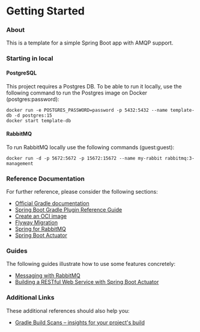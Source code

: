 # Getting Started

### About

This is a template for a simple Spring Boot app with AMQP support.

### Starting in local

#### PostgreSQL

This project requires a Postgres DB. To be able to run it locally, 
use the following command to run the Postgres image on Docker (postgres:password):
```
docker run -e POSTGRES_PASSWORD=password -p 5432:5432 --name template-db -d postgres:15
docker start template-db
```

#### RabbitMQ

To run RabbitMQ locally use the following commands (guest:guest):
```
docker run -d -p 5672:5672 -p 15672:15672 --name my-rabbit rabbitmq:3-management
```

### Reference Documentation

For further reference, please consider the following sections:

* [Official Gradle documentation](https://docs.gradle.org)
* [Spring Boot Gradle Plugin Reference Guide](https://docs.spring.io/spring-boot/docs/3.0.5/gradle-plugin/reference/html/)
* [Create an OCI image](https://docs.spring.io/spring-boot/docs/3.0.5/gradle-plugin/reference/html/#build-image)
* [Flyway Migration](https://docs.spring.io/spring-boot/docs/3.0.5/reference/htmlsingle/#howto.data-initialization.migration-tool.flyway)
* [Spring for RabbitMQ](https://docs.spring.io/spring-boot/docs/3.0.5/reference/htmlsingle/#messaging.amqp)
* [Spring Boot Actuator](https://docs.spring.io/spring-boot/docs/3.0.5/reference/htmlsingle/#actuator)

### Guides

The following guides illustrate how to use some features concretely:

* [Messaging with RabbitMQ](https://spring.io/guides/gs/messaging-rabbitmq/)
* [Building a RESTful Web Service with Spring Boot Actuator](https://spring.io/guides/gs/actuator-service/)

### Additional Links

These additional references should also help you:

* [Gradle Build Scans – insights for your project's build](https://scans.gradle.com#gradle)